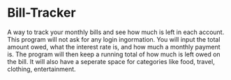 # Bill-Tracker
A way to track your monthly bills and see how much is left in each account. This program will not ask for any login ingormation. You will input the total amount owed, what the interest rate is, and how much a monthly payment is. The program will then keep a running total of how much is left owed on the bill. It will also have a seperate space for categories like food, travel, clothing, entertainment.

